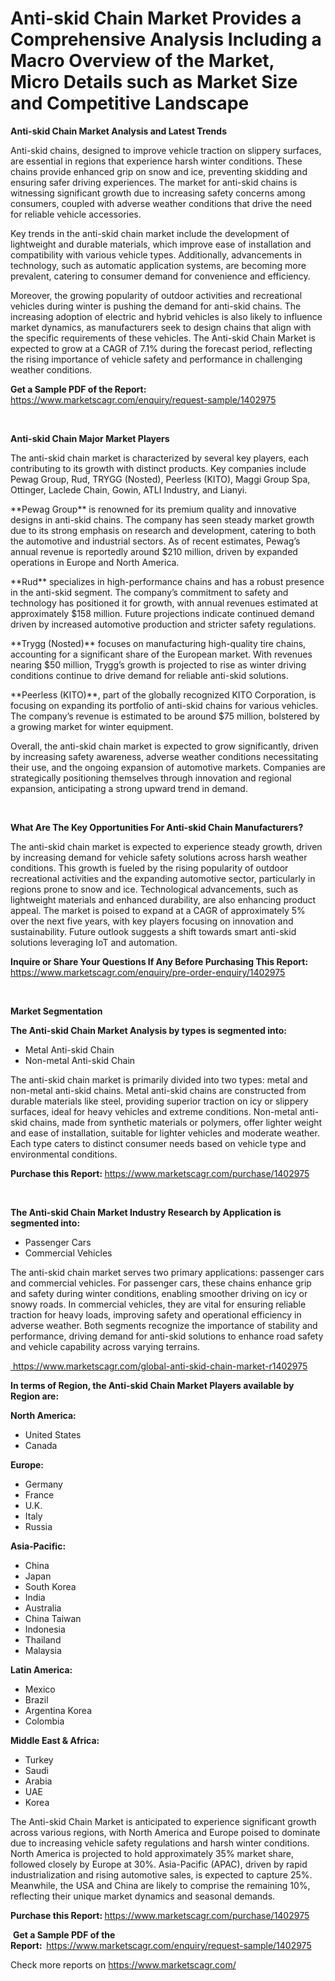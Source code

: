 <p><h1>Anti-skid Chain Market Provides a Comprehensive Analysis Including a Macro Overview of the Market, Micro Details such as Market Size and Competitive Landscape</h1></p><p><strong>Anti-skid Chain Market Analysis and Latest Trends</strong></p>
<p><p>Anti-skid chains, designed to improve vehicle traction on slippery surfaces, are essential in regions that experience harsh winter conditions. These chains provide enhanced grip on snow and ice, preventing skidding and ensuring safer driving experiences. The market for anti-skid chains is witnessing significant growth due to increasing safety concerns among consumers, coupled with adverse weather conditions that drive the need for reliable vehicle accessories.</p><p>Key trends in the anti-skid chain market include the development of lightweight and durable materials, which improve ease of installation and compatibility with various vehicle types. Additionally, advancements in technology, such as automatic application systems, are becoming more prevalent, catering to consumer demand for convenience and efficiency.</p><p>Moreover, the growing popularity of outdoor activities and recreational vehicles during winter is pushing the demand for anti-skid chains. The increasing adoption of electric and hybrid vehicles is also likely to influence market dynamics, as manufacturers seek to design chains that align with the specific requirements of these vehicles. The Anti-skid Chain Market is expected to grow at a CAGR of 7.1% during the forecast period, reflecting the rising importance of vehicle safety and performance in challenging weather conditions.</p></p>
<p><strong>Get a Sample PDF of the Report:&nbsp;</strong> <a href="https://www.marketscagr.com/enquiry/request-sample/1402975?utm_campaign=3228&utm_medium=2&utm_source=Github&utm_content=ia&utm_term=28032025&utm_id=anti-skid-chain">https://www.marketscagr.com/enquiry/request-sample/1402975</a></p>
<p>&nbsp;</p>
<p><strong>Anti-skid Chain Major Market Players</strong></p>
<p><p>The anti-skid chain market is characterized by several key players, each contributing to its growth with distinct products. Key companies include Pewag Group, Rud, TRYGG (Nosted), Peerless (KITO), Maggi Group Spa, Ottinger, Laclede Chain, Gowin, ATLI Industry, and Lianyi.</p><p>**Pewag Group** is renowned for its premium quality and innovative designs in anti-skid chains. The company has seen steady market growth due to its strong emphasis on research and development, catering to both the automotive and industrial sectors. As of recent estimates, Pewag’s annual revenue is reportedly around $210 million, driven by expanded operations in Europe and North America.</p><p>**Rud** specializes in high-performance chains and has a robust presence in the anti-skid segment. The company’s commitment to safety and technology has positioned it for growth, with annual revenues estimated at approximately $158 million. Future projections indicate continued demand driven by increased automotive production and stricter safety regulations.</p><p>**Trygg (Nosted)** focuses on manufacturing high-quality tire chains, accounting for a significant share of the European market. With revenues nearing $50 million, Trygg’s growth is projected to rise as winter driving conditions continue to drive demand for reliable anti-skid solutions.</p><p>**Peerless (KITO)**, part of the globally recognized KITO Corporation, is focusing on expanding its portfolio of anti-skid chains for various vehicles. The company’s revenue is estimated to be around $75 million, bolstered by a growing market for winter equipment.</p><p>Overall, the anti-skid chain market is expected to grow significantly, driven by increasing safety awareness, adverse weather conditions necessitating their use, and the ongoing expansion of automotive markets. Companies are strategically positioning themselves through innovation and regional expansion, anticipating a strong upward trend in demand.</p></p>
<p>&nbsp;</p>
<p><strong>What Are The Key Opportunities For Anti-skid Chain Manufacturers?</strong></p>
<p><p>The anti-skid chain market is expected to experience steady growth, driven by increasing demand for vehicle safety solutions across harsh weather conditions. This growth is fueled by the rising popularity of outdoor recreational activities and the expanding automotive sector, particularly in regions prone to snow and ice. Technological advancements, such as lightweight materials and enhanced durability, are also enhancing product appeal. The market is poised to expand at a CAGR of approximately 5% over the next five years, with key players focusing on innovation and sustainability. Future outlook suggests a shift towards smart anti-skid solutions leveraging IoT and automation.</p></p>
<p><strong>Inquire or Share Your Questions If Any Before Purchasing This Report:</strong> <a href="https://www.marketscagr.com/enquiry/pre-order-enquiry/1402975?utm_campaign=3228&utm_medium=2&utm_source=Github&utm_content=ia&utm_term=28032025&utm_id=anti-skid-chain">https://www.marketscagr.com/enquiry/pre-order-enquiry/1402975</a></p>
<p>&nbsp;</p>
<p><strong>Market Segmentation</strong></p>
<p><strong>The Anti-skid Chain Market Analysis by types is segmented into:</strong></p>
<p><ul><li>Metal Anti-skid Chain</li><li>Non-metal Anti-skid Chain</li></ul></p>
<p><p>The anti-skid chain market is primarily divided into two types: metal and non-metal anti-skid chains. Metal anti-skid chains are constructed from durable materials like steel, providing superior traction on icy or slippery surfaces, ideal for heavy vehicles and extreme conditions. Non-metal anti-skid chains, made from synthetic materials or polymers, offer lighter weight and ease of installation, suitable for lighter vehicles and moderate weather. Each type caters to distinct consumer needs based on vehicle type and environmental conditions.</p></p>
<p><strong>Purchase this Report:&nbsp;</strong><a href="https://www.marketscagr.com/purchase/1402975?utm_campaign=3228&utm_medium=2&utm_source=Github&utm_content=ia&utm_term=28032025&utm_id=anti-skid-chain">https://www.marketscagr.com/purchase/1402975</a></p>
<p>&nbsp;</p>
<p><strong>The Anti-skid Chain Market Industry Research by Application is segmented into:</strong></p>
<p><ul><li>Passenger Cars</li><li>Commercial Vehicles</li></ul></p>
<p><p>The anti-skid chain market serves two primary applications: passenger cars and commercial vehicles. For passenger cars, these chains enhance grip and safety during winter conditions, enabling smoother driving on icy or snowy roads. In commercial vehicles, they are vital for ensuring reliable traction for heavy loads, improving safety and operational efficiency in adverse weather. Both segments recognize the importance of stability and performance, driving demand for anti-skid solutions to enhance road safety and vehicle capability across varying terrains.</p></p>
<p><a href="https://www.marketscagr.com/global-anti-skid-chain-market-r1402975?utm_campaign=3228&utm_medium=2&utm_source=Github&utm_content=ia&utm_term=28032025&utm_id=anti-skid-chain">&nbsp;https://www.marketscagr.com/global-anti-skid-chain-market-r1402975</a></p>
<p><strong>In terms of Region, the Anti-skid Chain Market Players available by Region are:</strong></p>
<p>
    <p> <strong> North America: </strong>
        <ul>
            <li>United States</li>
            <li>Canada</li>
        </ul>
        </p> 
    <p> <strong> Europe: </strong>
        <ul>
            <li>Germany</li>
            <li>France</li>
            <li>U.K.</li>
            <li>Italy</li>
            <li>Russia</li>
        </ul>
        </p> 
    <p> <strong> Asia-Pacific: </strong>
        <ul>
            <li>China</li>
            <li>Japan</li>
            <li>South Korea</li>
            <li>India</li>
            <li>Australia</li>
            <li>China Taiwan</li>
            <li>Indonesia</li>
            <li>Thailand</li>
            <li>Malaysia</li>
        </ul>
        </p> 
    <p> <strong> Latin America: </strong>
        <ul>
            <li>Mexico</li>
            <li>Brazil</li>
            <li>Argentina Korea</li>
            <li>Colombia</li>
        </ul>
        </p> 
    <p> <strong> Middle East & Africa: </strong>
        <ul>
            <li>Turkey</li>
            <li>Saudi</li>
            <li>Arabia</li>
            <li>UAE</li>
            <li>Korea</li>
        </ul>
    </p>
    </p>
<p><p>The Anti-skid Chain Market is anticipated to experience significant growth across various regions, with North America and Europe poised to dominate due to increasing vehicle safety regulations and harsh winter conditions. North America is projected to hold approximately 35% market share, followed closely by Europe at 30%. Asia-Pacific (APAC), driven by rapid industrialization and rising automotive sales, is expected to capture 25%. Meanwhile, the USA and China are likely to comprise the remaining 10%, reflecting their unique market dynamics and seasonal demands.</p></p>
<p><strong>Purchase this Report: </strong><a href="https://www.marketscagr.com/purchase/1402975?utm_campaign=3228&utm_medium=2&utm_source=Github&utm_content=ia&utm_term=28032025&utm_id=anti-skid-chain">https://www.marketscagr.com/purchase/1402975</a></p>
<p>&nbsp;<strong>Get a Sample PDF of the Report:&nbsp;&nbsp;</strong><a href="https://www.marketscagr.com/enquiry/request-sample/1402975?utm_campaign=3228&utm_medium=2&utm_source=Github&utm_content=ia&utm_term=28032025&utm_id=anti-skid-chain">https://www.marketscagr.com/enquiry/request-sample/1402975</a></p>
<p><strong></strong></p>
<p>Check more reports on <a href="https://www.marketscagr.com/?utm_campaign=3228&utm_medium=2&utm_source=Github&utm_content=ia&utm_term=28032025&utm_id=anti-skid-chain">https://www.marketscagr.com/</a></p>